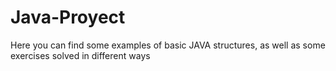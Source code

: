 # Java-Proyect
Here you can find some examples of basic JAVA structures, as well as some exercises solved in different ways
